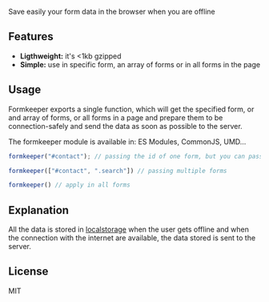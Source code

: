 Save easily your form data in the browser when you are offline

## Features

- **Ligthweight:** it's <1kb gzipped
- **Simple:** use in specific form, an array of forms or in all forms in the page

## Usage

Formkeeper exports a single function, which will get the specified form, or and array of forms, or all forms in a page and prepare them to be connection-safely and send the data as soon as possible to the server.

The formkeeper module is available in: ES Modules, CommonJS, UMD...

```js
formkeeper("#contact"); // passing the id of one form, but you can pass classes too

formkeeper(["#contact", ".search"]) // passing multiple forms

formkeeper() // apply in all forms
```

## Explanation

All the data is stored in [localstorage](https://developer.mozilla.org/en-US/docs/Web/API/Window/localStorage) when the user gets offline and when the connection with the internet are available, the data stored is sent to the server.

## License

MIT
